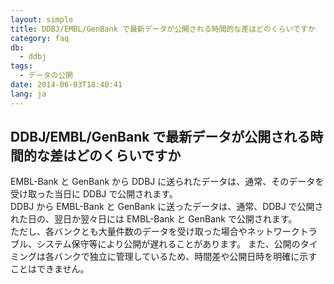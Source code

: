 ```yaml
---
layout: simple
title: DDBJ/EMBL/GenBank で最新データが公開される時間的な差はどのくらいですか
category: faq
db:
  - ddbj
tags: 
  - データの公開
date: 2014-06-03T18:40:41
lang: ja
---
```


## DDBJ/EMBL/GenBank で最新データが公開される時間的な差はどのくらいですか

<p>EMBL-Bank と GenBank から DDBJ に送られたデータは、通常、そのデータを受け取った当日に DDBJ で公開されます。<br>DDBJ から EMBL-Bank と GenBank に送ったデータは、通常、DDBJ で公開された日の、翌日か翌々日には EMBL-Bank と GenBank で公開されます。<br>ただし、各バンクとも大量件数のデータを受け取った場合やネットワークトラブル、システム保守等により公開が遅れることがあります。 また、公開のタイミングは各バンクで独立に管理しているため、時間差や公開日時を明確に示すことはできません。 </p>